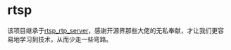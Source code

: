 # rtsp

该项目继承于[rtsp_rtp_server](https://github.com/iskey/rtsp_rtp_server)，感谢开源界那些大佬的无私奉献，才让我们更容易地学习到技术，从而少走一些弯路。